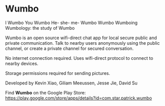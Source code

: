 # Wumbo

I Wumbo
You Wumbo
He- she- me- Wumbo
Wumbo
Wumboing
Wumbology: the study of Wumbo

Wumbo is an open source wifi-direct chat app for local secure public and private communication. Talk to nearby users anonymously using the public channel, or create a private channel for secured conversation.

No internet connection required. Uses wifi-direct protocol to connect to nearby devices.

Storage permissions required for sending pictures.

Developed by Kevin Xiao, Giliam Meeussen, Jesse Jie, David Su

Find **Wumbo** on the Google Play Store: https://play.google.com/store/apps/details?id=com.star.patrick.wumbo
